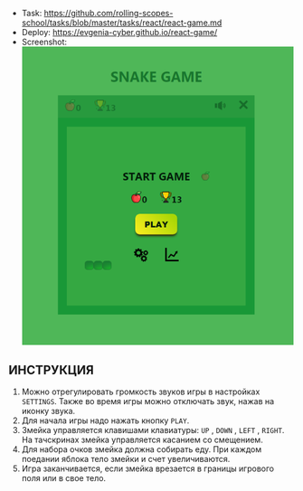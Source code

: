
*  Task: https://github.com/rolling-scopes-school/tasks/blob/master/tasks/react/react-game.md
*  Deploy: https://evgenia-cyber.github.io/react-game/
*  Screenshot:
  ![screenshot](https://github.com/Evgenia-cyber/react-game/blob/react-game/screenshot.png?raw=true)

  

ИНСТРУКЦИЯ
-----------------------------------
1.  Можно отрегулировать громкость звуков игры в настройках `SETTINGS`. Также во время игры можно отключать звук, нажав на иконку звука.
2.  Для начала игры надо нажать кнопку `PLAY`.
3.  Змейка управляется клавишами клавиатуры: `UP` , `DOWN` , `LEFT` , `RIGHT`. <br />
    На тачскринах змейка управляется касанием со смещением.
5.  Для набора очков змейка должна собирать еду. При каждом поедании яблока тело змейки и счет увеличиваются.
6.  Игра заканчивается, если змейка врезается в границы игрового поля или в свое тело. 
